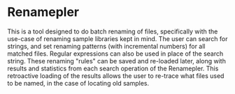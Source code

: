 Renamepler
==========
This is a tool designed to do batch renaming of files, specifically with the use-case of renaming sample libraries kept in mind.
The user can search for strings, and set renaming patterns (with incremental numbers) for all matched files.  Regular expressions
can also be used in place of the search string.  These renaming "rules" can be saved and re-loaded later, along with results and
statistics from each search operation of the Renamepler.  This retroactive loading of the results allows the user to re-trace
what files used to be named, in the case of locating old samples.
